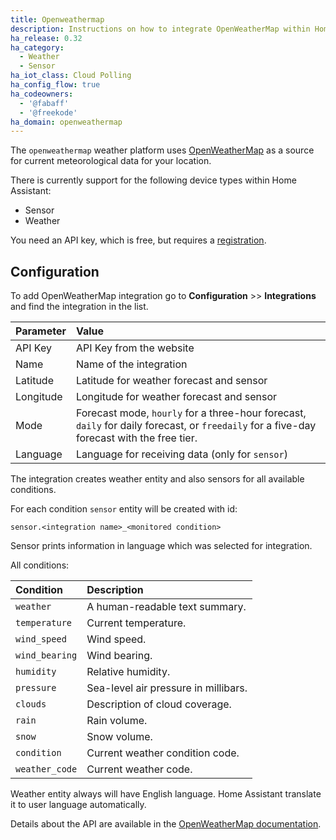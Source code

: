 ```yaml
---
title: Openweathermap
description: Instructions on how to integrate OpenWeatherMap within Home Assistant.
ha_release: 0.32
ha_category:
  - Weather
  - Sensor
ha_iot_class: Cloud Polling
ha_config_flow: true
ha_codeowners:
  - '@fabaff'
  - '@freekode'
ha_domain: openweathermap
---
```


The `openweathermap` weather platform uses [OpenWeatherMap](https://openweathermap.org/) as a source for current meteorological data for your location.

There is currently support for the following device types within Home Assistant:

- Sensor
- Weather

You need an API key, which is free, but requires a [registration](https://home.openweathermap.org/users/sign_up).

## Configuration

To add OpenWeatherMap integration go to **Configuration** >> **Integrations** and find the integration in the list.

| Parameter            | Value                                                                                                                                     |
| :------------------- | :---------------------------------------------------------------------------------------------------------------------------------------- |
| API Key              | API Key from the website                                                                                                                  |
| Name                 | Name of the integration                                                                                                                   |
| Latitude             | Latitude for weather forecast and sensor                                                                                                  |
| Longitude            | Longitude for weather forecast and sensor                                                                                                 |
| Mode                 | Forecast mode, `hourly` for a three-hour forecast, `daily` for daily forecast, or `freedaily` for a five-day forecast with the free tier. |
| Language             | Language for receiving data (only for `sensor`)                                                                                           |

The integration creates weather entity and also sensors for all available conditions.

For each condition `sensor` entity will be created with id: 

`sensor.<integration name>_<monitored condition>`

Sensor prints information in language which was selected for integration.

All conditions:

| Condition    | Description                            |
| :----------- | :------------------------------------- | 
| `weather`      | A human-readable text summary.       |
| `temperature`  | Current temperature.                 |
| `wind_speed`   | Wind speed.                          |
| `wind_bearing` | Wind bearing.                        |
| `humidity`     | Relative humidity.                   |
| `pressure`     | Sea-level air pressure in millibars. |
| `clouds`       | Description of cloud coverage.       |
| `rain`         | Rain volume.                         |
| `snow`         | Snow volume.                         |
| `condition`    | Current weather condition code.      |
| `weather_code` | Current weather code.                |

<div class='note'>

Weather entity always will have English language. Home Assistant translate it to user language automatically.

</div>

Details about the API are available in the [OpenWeatherMap documentation](https://openweathermap.org/api).
